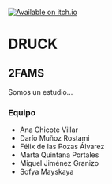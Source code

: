 [![Available on itch.io](http://jessemillar.github.io/available-on-itchio-badge/badge-color.png)](https://2fams.itch.io/proyectoalcoholismo)

# DRUCK



## 2FAMS
Somos un estudio...
### Equipo
- Ana Chicote Villar
- Darío Muñoz Rostami
- Félix de las Pozas Álvarez
- Marta Quintana Portales
- Miguel Jiménez Granizo
- Sofya Mayskaya

